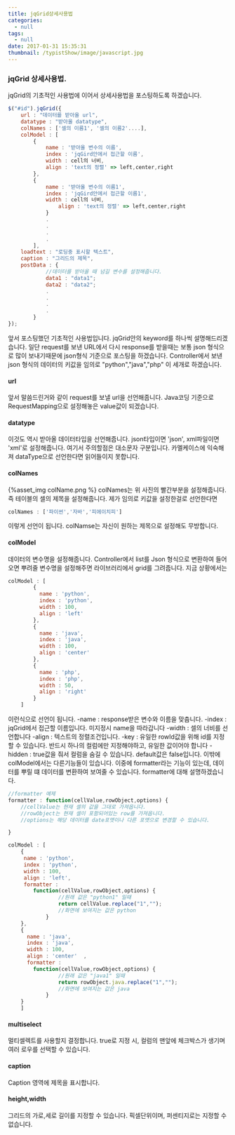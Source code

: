 ```yaml
---
title: jqGrid상세사용법
categories:
  - null
tags:
  - null
date: 2017-01-31 15:35:31
thumbnail: /typistShow/image/javascript.jpg
---
```


### jqGrid 상세사용법.
jqGrid의 기초적인 사용법에 이어서 상세사용법을 포스팅하도록 하겠습니다.

``` javascript
$("#id").jqGrid({
	url : "데이터를 받아올 url",
	datatype : "받아올 datatype",
	colNames : ['셀의 이름1', '셀의 이름2'....],
	colModel : [
		{
			name : '받아올 변수의 이름',
			index : 'jqGird안에서 접근할 이름',
			width : cell의 너비,
			align : 'text의 정렬' => left,center,right
		},
		{
			name : '받아올 변수의 이름1',
			index : 'jqGird안에서 접근할 이름1',
			width : cell의 너비,
				align : 'text의 정렬' => left,center,right
			}
			.
			.
			.
			.
		],
	loadtext : "로딩중 표시할 텍스트",
	caption : "그리드의 제목",
	postData : {
			//데이터를 받아올 때 넘길 변수를 설정해줍니다.
			data1 : "data1";
			data2 : "data2";
			.
			.
			.
			.
		}
});
```
앞서 포스팅했던 기초적인 사용법입니다. jqGrid안의 keyword를 하나씩 설명해드리겠습니다.
일단 request를 보낸 URL에서 다시 response를 받을때는 보통 json 형식으로 많이 보내기때문에 json형식 기준으로 포스팅을 하겠습니다.
Controller에서 보낸 json 형식의 데이터의 키값을 임의로 "python","java","php" 이 세개로 하겠습니다.

#### url
앞서 말씀드린거와 같이 request를 보낼 url을 선언해줍니다. Java코딩 기준으로 RequestMapping으로 설정해놓은 value값이 되겠습니다.
#### datatype
이것도 역시 받아올 데이터타입을 선언해줍니다. json타입이면 'json', xml파일이면 'xml'로 설정해줍니다.
여기서 주의할점은 대소문자 구분입니다. 카멜케이스에 익숙해져 dataType으로 선언한다면 읽어들이지 못합니다.
#### colNames
{%asset_img colName.png %}
colNames는 위 사진의 빨간부분을 설정해줍니다. 즉 테이블의 셀의 제목을 설정해줍니다.
제가 임의로 키값을 설정한걸로 선언한다면
``` javascript
colNames : ['파이썬','자바','피에이치피'] 
```
이렇게 선언이 됩니다.
colNamse는 자신이 원하는 제목으로 설정해도 무방합니다.
#### colModel
데이터의 변수명을 설정해줍니다. Controller에서 list를 Json 형식으로 변환하여 들어오면 뿌려줄 변수명을 설정해주면 라이브러리에서 grid를 그려줍니다.
지금 상황에서는 
``` javascript
colModel : [
		{ 
		  name : 'python',
		  index : 'python',
		  width : 100,
		  align : 'left'		
		},
		{ 
		  name : 'java',
		  index : 'java',
		  width : 100,
		  align : 'center'		
		},
		{ 
		  name : 'php',
		  index : 'php',
		  width : 50,
		  align : 'right'		
		}
	]
```
이런식으로 선언이 됩니다.
-name : response받은 변수와 이름을 맞춥니다.
-index : jqGrid에서 접근할 이름입니다. 미지정시 name을 따라갑니다
-width : 셀의 너비를 선언합니다
-align : 텍스트의 정렬조건입니다.
-key : 유일한 rowId값을 위해 id를 지정할 수 있습니다. 반드시 하나의 컬럼에만 지정해야하고, 유일한 값이어야 합니다
-hidden : true값을 줘서 컬럼을 숨길 수 있습니다. default값은 false입니다.
이밖에 colModel에서는 다른기능들이 있습니다.
이중에 formatter라는 기능이 있는데, 데이터를 뿌릴 떄 데이터를 변환하여 보여줄 수 있습니다.
formatter에 대해 설명하겠습니다.

``` javascript
//formatter 예제
formatter : function(cellValue,rowObject,options) {
	//cellValue는 현재 셀의 값을 그대로 가져옵니다.
	//rowObject는 현재 셀이 포함되어있는 row를 가져옵니다.
	//options는 해당 데이터를 date포맷이나 다른 포맷으로 변경할 수 있습니다.

}

colModel : [
	{ 
	 name : 'python',
	 index : 'python',
	 width : 100,
	 align : 'left',
	 formatter : 
		function(cellValue,rowObject,options) {
				//원래 값은 "python1" 일때
				return cellValue.replace("1","");
				//화면에 보여지는 값은 python
		  	}	
	},
	{ 
	  name : 'java',
	  index : 'java',
	  width : 100,
	  align : 'center'	,
	  formatter : 
		function(cellValue,rowObject,options) {
				//원래 값은 "java1" 일때
				return rowObject.java.replace("1","");
				//화면에 보여지는 값은 java
		  	}		
	}
	]
```
#### multiselect
멀티셀렉트를 사용할지 결정합니다. true로 지정 시, 컬럼의 맨앞에 체크박스가 생기며 여러 로우를 선택할 수 있습니다.
#### caption
Caption 영역에 제목을 표시합니다.
#### height,width
그리드의 가로,세로 길이를 지정할 수 있습니다. 픽셀단위이며, 퍼센티지로는 지정할 수 없습니다.


